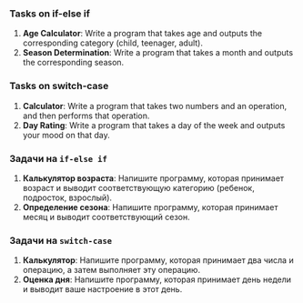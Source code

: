 ### Tasks on if-else if

1. **Age Calculator**: Write a program that takes age and outputs the corresponding
   category (child, teenager, adult).
2. **Season Determination**: Write a program that takes a month and outputs the
   corresponding season.

### Tasks on switch-case

1. **Calculator**: Write a program that takes two numbers and an operation, and then performs that
   operation.
2. **Day Rating**: Write a program that takes a day of the week and outputs your mood on that day.

### Задачи на `if-else if`

1. **Калькулятор возраста**: Напишите программу, которая принимает возраст и выводит соответствующую
   категорию (ребенок, подросток, взрослый).
2. **Определение сезона**: Напишите программу, которая принимает месяц и выводит соответствующий
   сезон.

### Задачи на `switch-case`

1. **Калькулятор**: Напишите программу, которая принимает два числа и операцию, а затем выполняет эту
   операцию.
2. **Оценка дня**: Напишите программу, которая принимает день недели и выводит ваше настроение в этот
   день.
